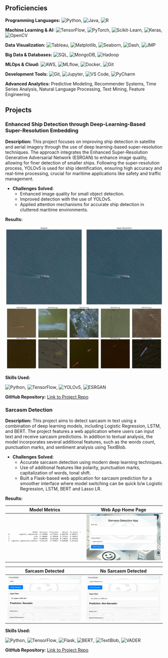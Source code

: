 ## Proficiencies

**Programming Languages:** ![Python](https://img.shields.io/badge/-Python-3776AB?logo=python&logoColor=white), ![Java](https://img.shields.io/badge/-Java-007396?logo=java&logoColor=white), ![R](https://img.shields.io/badge/-R-276DC3?logo=r&logoColor=white)

**Machine Learning & AI:** ![TensorFlow](https://img.shields.io/badge/-TensorFlow-FF6F00?logo=tensorflow&logoColor=white), ![PyTorch](https://img.shields.io/badge/-PyTorch-EE4C2C?logo=pytorch&logoColor=white), ![Scikit-Learn](https://img.shields.io/badge/-Scikit--Learn-F7931E?logo=scikit-learn&logoColor=white), ![Keras](https://img.shields.io/badge/-Keras-D00000?logo=keras&logoColor=white), ![OpenCV](https://img.shields.io/badge/-OpenCV-5C3EE8?logo=opencv&logoColor=white)

**Data Visualization:** ![Tableau](https://img.shields.io/badge/-Tableau-E97627?logo=tableau&logoColor=white), ![Matplotlib](https://img.shields.io/badge/-Matplotlib-11557C), ![Seaborn](https://img.shields.io/badge/-Seaborn-3776AB), ![Dash](https://img.shields.io/badge/-Dash-008B8B), ![JMP](https://img.shields.io/badge/-JMP-0076A8)

**Big Data & Databases:** ![SQL](https://img.shields.io/badge/-SQL-4479A1?logo=postgresql&logoColor=white), ![MongoDB](https://img.shields.io/badge/-MongoDB-47A248?logo=mongodb&logoColor=white), ![Hadoop](https://img.shields.io/badge/-Hadoop-66CCFF?logo=apache-hadoop&logoColor=black)

**MLOps & Cloud:** ![AWS](https://img.shields.io/badge/-AWS-232F3E?logo=amazon-aws&logoColor=white), ![MLflow](https://img.shields.io/badge/-MLflow-0194E2), ![Docker](https://img.shields.io/badge/-Docker-2496ED?logo=docker&logoColor=white), ![Git](https://img.shields.io/badge/-Git-F05032?logo=git&logoColor=white)

**Development Tools:** ![Git](https://img.shields.io/badge/-Git-F05032?logo=git&logoColor=white), ![Jupyter](https://img.shields.io/badge/-Jupyter-F37626?logo=jupyter&logoColor=white), ![VS Code](https://img.shields.io/badge/-VS%20Code-007ACC?logo=visual-studio-code&logoColor=white), ![PyCharm](https://img.shields.io/badge/-PyCharm-000000?logo=pycharm&logoColor=white)

**Advanced Analytics:** Predictive Modeling, Recommender Systems, Time Series Analysis, Natural Language Processing, Text Mining, Feature Engineering

## Projects
### Enhanced Ship Detection through Deep-Learning-Based Super-Resolution Embedding

**Description:**
This project focuses on improving ship detection in satellite and aerial imagery through the use of deep learning-based super-resolution techniques. The approach integrates the Enhanced Super-Resolution Generative Adversarial Network (ESRGAN) to enhance image quality, allowing for finer detection of smaller ships. Following the super-resolution process, YOLOv5 is used for ship identification, ensuring high accuracy and real-time processing, crucial for maritime applications like safety and traffic management.

- **Challenges Solved**:
    - Enhanced image quality for small object detection.
    - Improved detection with the use of YOLOv5.
    - Applied attention mechanisms for accurate ship detection in cluttered maritime environments.

**Results:**

![Super-Resolution Image Before and After](images/side_by_side.jpg)
![YOLOv5 Detection Results](images/final_bb.jpg)

**Skills Used:**

![Python](https://img.shields.io/badge/-Python-3776AB?logo=python&logoColor=white), ![TensorFlow](https://img.shields.io/badge/-TensorFlow-FF6F00?logo=tensorflow&logoColor=white), ![YOLOv5](https://img.shields.io/badge/-YOLOv5-yellow?logo=yolo), ![ESRGAN](https://img.shields.io/badge/-ESRGAN-green)

**GitHub Repository:** <a href="https://github.com/satvikp221b/Ship-Detection-Super-Res" target="_blank">Link to Project Repo</a>

### Sarcasm Detection

**Description:**
This project aims to detect sarcasm in text using a combination of deep learning models, including Logistic Regression, LSTM, and BERT. The project features a web application where users can input text and receive sarcasm predictions. In addition to textual analysis, the model incorporates several additional features, such as the words count, punctuation marks, and sentiment analysis using TextBlob.

- **Challenges Solved**:
    - Accurate sarcasm detection using modern deep learning techniques.
    - Use of additional features like polarity, punctuation marks, capitalization of words, tonal shift.
    - Built a Flask-based web application for sarcasm prediction for a smoother interface where model switching can be quick b/w Logistic Regression, LSTM, BERT and Lasso LR.


**Results:**

| Model Metrics | Web App Home Page |
| -------------- | --------------- |
| <img src="images/Metrics_df.png" width="300"/> | <img src="images/Default_home.png" width="300"/> |

| Sarcasm Detected | No Sarcasm Detected |
| ------------------- | ------------------- |
| <img src="images/sarcasm.png" width="300"/> | <img src="images/non_sarcasm.png" width="300"/> |

**Skills Used:**

![Python](https://img.shields.io/badge/-Python-3776AB?logo=python&logoColor=white), ![TensorFlow](https://img.shields.io/badge/-TensorFlow-FF6F00?logo=tensorflow&logoColor=white), ![Flask](https://img.shields.io/badge/-Flask-black?logo=flask), ![BERT](https://img.shields.io/badge/-BERT-yellow?logo=bert), ![TextBlob](https://img.shields.io/badge/-TextBlob-lightgrey?logo=python&logoColor=green), ![VADER](https://img.shields.io/badge/-VADER-darkgreen?logo=vader&logoColor=white)

**GitHub Repository:** [Link to Project Repo](https://github.com/satvikp221b/Sarcasm-Detector-NLP)







